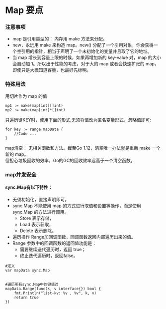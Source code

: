 # Map 要点

### 注意事项

* map 是引用类型的： 内存用 make 方法来分配。
* new，永远用 make 来构造 map。new() 分配了一个引用对象，你会获得一个空引用的指针，相当于声明了一个未初始化的变量并且取了它的地址。
* 当 map 增长到容量上限的时候，如果再增加新的 key-value 对，map 的大小会自动加 1。所以出于性能的考虑，对于大的 map 或者会快速扩张的 map，即使只是大概知道容量，也最好先标明。

### 特殊用法

用切片作为 map 的值
```
mp1 := make(map[int][]int)
mp2 := make(map[int]*[]int)
```

只遍历键KEY时，使用下面的形式,无须将值改为匿名变量形式，忽略值即可:  
```
for key := range mapData {
    //Code ...
}
```

map清空：
无相关函数和方法。截至Go 1.12，清空唯一办法就是重新 make 一个新的 map。  
但担心垃圾回收的效率，Go的GC的回收效率远高于一个清空函数。

### map并发安全

#### sync.Map有以下特性：

* 无须初始化，直接声明即可。
* sync.Map 不能使用 map 的方式进行取值和设置等操作，而是使用 sync.Map 的方法进行调用。
    * Store 表示存储，
    * Load 表示获取，
    * Delete 表示删除。
* 遍历操作 Range加回调函数，回调函数返回内部遍历出来的值。
* Range 参数中的回调函数的返回值功能是：
    * 需要继续迭代遍历时，返回 true；
    * 终止迭代遍历时，返回false。

```
#定义
var mapData sync.Map


#遍历所有sync.Map中的键值对
mapData.Range(func(k, v interface{}) bool {
    fmt.Println("list-kv: %v , %v", k, v)
    return true
})

```